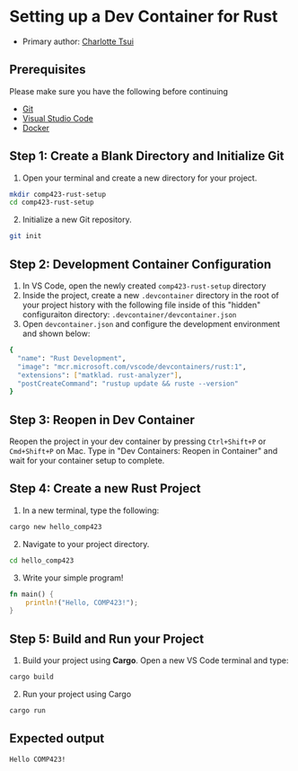 # Setting up a Dev Container for Rust

* Primary author: [Charlotte Tsui](https://github.com/charlottetsui/comp423-course-notes)

<!-- Tutorial Content Requirements
Your tutorials should include:

Prerequisites
Step-by-step instructions for creating a new Dev Container project for your language
Should start from a blank directory and include git initialization
Dev Container configuration file explanations
Steps to create a new project, write a basic "Hello COMP423" program, compile, and run
The program's requirement is that it simply prints "Hello COMP423" out to standard output
Make use of Material for MkDocs features to enhance your documentation:

Code blocks with syntax highlighting for configuration files and commands
Admonitions for important notes and warnings
You can cite and reuse instructions from the 423 MkDocs tutorial if useful. -->

## Prerequisites
Please make sure you have the following before continuing

- [Git](https://git-scm.com/)
- [Visual Studio Code](https://code.visualstudio.com/)
- [Docker](https://www.docker.com/)

## Step 1: Create a Blank Directory and Initialize Git
1. Open your terminal and create a new directory for your project.

```bash
mkdir comp423-rust-setup 
cd comp423-rust-setup
```

2. Initialize a new Git repository.

```bash
git init
```

## Step 2: Development Container Configuration
1. In VS Code, open the newly created `comp423-rust-setup` directory
2. Inside the project, create a new `.devcontainer` directory in the root of your project history with the following file inside of this "hidden" configuraiton directory:
`.devcontainer/devcontainer.json`
3. Open `devcontainer.json` and configure the development environment and shown below:
```bash
{
  "name": "Rust Development",
  "image": "mcr.microsoft.com/vscode/devcontainers/rust:1",
  "extensions": ["matklad. rust-analyzer"],
  "postCreateCommand": "rustup update && ruste --version"
}
```

## Step 3: Reopen in Dev Container
Reopen the project in your dev container by pressing `Ctrl+Shift+P` or `Cmd+Shift+P` on Mac. Type in "Dev Containers: Reopen in Container" and wait for your container setup to complete.

## Step 4: Create a new Rust Project
1. In a new terminal, type the following:
```bash
cargo new hello_comp423
```
2. Navigate to your project directory.
```bash
cd hello_comp423
```
3. Write your simple program!
```rust
fn main() {
    println!("Hello, COMP423!");
}
```

## Step 5: Build and Run your Project
1. Build your project using **Cargo**. Open a new VS Code terminal and type:
```bash
cargo build
```
2. Run your project using Cargo
```bash
cargo run
```
## Expected output
```bash
Hello COMP423!
```